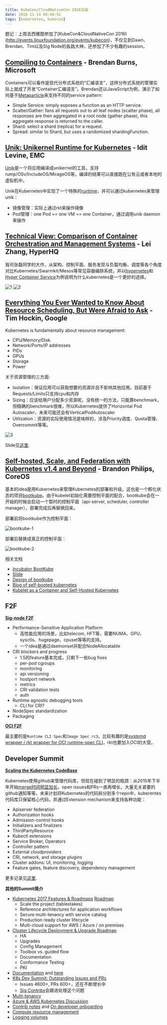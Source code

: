 ```yaml
---
title: KubeCon/CloudNativeCon 2016见闻
date: 2016-11-14 09:49:52
tags: [kubernetes, kubecon]
---
```


题记：上周去西雅图参加了[KubeCon&CloudNativeCon 2016)(http://events.linuxfoundation.org/events/kubecon)，不仅见到Dawn、Brendan、Tim以及Sig Node的各路大神，还参加了不少有趣的session。

## [Compiling to Containers](https://cnkc16.sched.org/event/8K8y/compiling-to-containers-brendan-burns-microsoft?iframe=no&w=100%&sidebar=yes&bg=no) - Brendan Burns, Microsoft

Containers可以看作是现代分布式系统的“汇编语言”，这样分布式系统的管理实际上就成了开发“Container汇编语言”。Brendan还以JavaScript为例，演示了如何基于[Metaparticle](https://github.com/brendandburns/metaparticle)来支持不同的service pattern:

- Simple Service: simply exposes a function as an HTTP service.
- Scatter/Gather: fans all requests out to all leaf nodes (scatter phase), all responses are then aggregated in a root node (gather phase), this aggregate response is returned to the caller.
- Shard: select a shard (replica) for a request.
- Spread: similar to Shard, but uses a randomized shardingFunction.

## [Unik: Unikernel Runtime for Kubernetes](https://cnkc16.sched.org/event/8K8v/unik-unikernel-runtime-for-kubernetes-idit-levine-emc?iframe=no&w=100%&sidebar=yes&bg=no) - Idit Levine, EMC

[Unik](https://github.com/emc-advanced-dev/unik)是一个将应用编译成unikernel的工具，支持rump/OSv/IncludeOS/MirageOS等，编译的结果可以直接跑在公有云或者本地的虚拟机中。

Unik在Kubernetes中实现了一个特殊的[runtime](https://github.com/emc-advanced-dev/kubernetes/tree/master/pkg/kubelet/unik)，并可以通过kubernetes来管理unik：

- 镜像管理：实际上通过rkt来操作镜像
- Pod管理：one Pod == one VM == one Container，通过调用unik daemon来操作

## [Technical View: Comparison of Container Orchestration and Management Systems](https://cnkc16.sched.org/event/8K3x/technical-view-comparison-of-container-orchestration-and-management-systems-lei-zhang-hyperhq?iframe=no&w=100%&sidebar=yes&bg=no) - Lei Zhang, HyperHQ

我司张磊同学的大作，从架构、控制平面、服务发现与负载均衡、调度等各个角度对比Kubernetes/Swarmkit/Mesos等常见容器编排系统，并以[hypernetes](https://github.com/hyperhq/hypernetes)和[Hyper Container Service](http://hyper.sh/)为例说明为什么kubernetes是一个更好的选择。

![1](/images/1-4.png)
![2](/images/2-3.png)

## [Everything You Ever Wanted to Know About Resource Scheduling, But Were Afraid to Ask](https://cnkc16.sched.org/event/8K8l/everything-you-ever-wanted-to-know-about-resource-scheduling-but-were-afraid-to-ask-tim-hockin-google?iframe=no&w=100%&sidebar=yes&bg=no) - Tim Hockin, Google

Kubernetes is fundamentally about resource management:

- CPU/Memory/Disk
- Network/Ports/IP addresses
- PIDs
- GPUs
- Storage
- Power

关于资源管理的三方面:

- Isolation：保证应用可以获取想要的资源并且不影响其他应用，目前基于Requests/Limits只支持cpu和内存
- Sizing：应该给用户分配多少资源呢，没有统一的方法，只能靠benchmark，但精确的benchmark很难，所以Kubernetes提供了Horizontal Pod Autoscaler，未来可能还会有VerticalPodAutoscaler
- Utilization：资源的实际使用情况是啥样的，涉及Priority调度、Quota管理、Overcommit等等。

![3](/images/3-4.png)

Slide见[这里](https://speakerdeck.com/thockin/everything-you-ever-wanted-to-know-about-resource-scheduling-dot-dot-dot-almost).

## [Self-hosted, Scale, and Federation with Kubernetes v1.4 and Beyond](https://cnkc16.sched.org/event/8K3v/self-hosted-scale-and-federation-with-kubernetes-v14-and-beyond-brandon-philips-coreos-inc?iframe=yes&w=100%&sidebar=yes&bg=no#) - Brandon Philips, CoreOS

基本的idea是用Kubernetes来管理Kubernetes的部署和升级，这也是一个孵化状态的项目[bootkube](https://github.com/kubernetes-incubator/bootkube)。由于kubelet初始化需要控制平面的配合，bootkube会在一开始的时候会启动一个暂时的控制平面（api-server, scheduler, controller manager），部署完成后再替换回来。

部署前将bootkube作为控制平面：

![bootkube-1](/images/bootkube-1.png)

部署后替换成真正的控制平面：

![bootkube-2](/images/bootkube-2.png)


相关文档

- [Incubator BootKube](https://github.com/kubernetes-incubator/bootkube)
- [Slide](https://speakerdeck.com/philips/kubecon-2016-self-hosted-scale-and-federation-with-kubernetes-v1-dot-4-and-beyond)
- [Design of bootkube](https://docs.google.com/document/d/1VNp4CMjPPHevh2_JQGMl-hpz9JSLq3s7HlI87CTjl-8/edit)
- [Blog of self-booted kubernetes](https://coreos.com/blog/self-hosted-kubernetes.html)
- [Kubelet as a Container and Self-Hosted Kubernetes](https://docs.google.com/document/d/1_I6xT0XHCoOqZUT-dtpxzwvYpTR5JmFQY0S4gL2PPkU/edit#heading=h.yeahbhtih70g)

## F2F

**[Sig-node F2F](https://docs.google.com/document/d/1ZVQIzLuHsBFDCw-QLO30rqRlSNSc1xynfs9GAFrjeVc/edit)**

- Performance-Sensitive Application Platform
    - 高性能应用的场景，比如telecom, HFT等，需要NUMA、GPU、sysctls、hugepage、cpuset等等的支持。
    - 一个idea是通过daemonset并配合NodeAllocatable
- CRI blockers and progress
    - 1.5的feature基本完成，只剩下一些bug fixes
    - per-pod cgroups
    - monitoring
    - api versioning
    - hostport network
    - metrics
    - CRI validation tests
    - auth
- Runtime agnostic debugging tools
    - CLI for CRI?
- NodeSpec standardization
- Packaging

**[OCI F2F](https://docs.google.com/document/d/1wtJeXhiVOL7qdDK_zouZPjskTIrsOLmD-9Ij478y7_Y/edit)**

最主要的是`Runtime CLI Spec`和`Image Spec rc3`。比较有趣的是[systemd wrapper / rkt wrapper for OCI runtime-spec CLI](https://github.com/vbatts/nspawn-oci)，rkt也要加入OCI的大营。

## Developer Summit

**[Scaling the Kubernetes CodeBase](https://docs.google.com/presentation/d/1SD6a6eJl47t0qyTFE8GzaiytW4T_crdWgYAMCaLy1W8)**

Kubernetes使用github来管理代码库，但现在碰到了明显的瓶颈：从2015年下半年开始[merge时间明显加长](http://velodrome.k8s.io/dashboard/db/kubernetes-developer-velocity)，open issues和PRs一直再增长，大量无关紧要的github通知等等。未来计划将Kubernetes的代码拆分到多个repo中，kuberentes代码库只保留核心代码，并通过Extension mechanism来支持各种功能：

- Apiserver federation
- Authorization hooks
- Admission-control hooks
- Initializers and finalizers
- ThirdPartyResource
- Kubectl extensions
- Service Broker, Operators
- Controller pattern
- External cloudproviders
- CRI, network, and storage plugins
- Cluster addons: UI, monitoring, logging
- Feature gates, feature discovery, dependency management

更多记录见[这里](https://docs.google.com/document/d/1zN2DWKerXwbzxZTO52wBRqp_uHMdLp8P52xYOmp5WZ4/edit).

**其他的Summit简介**

- [Kubernetes 2017 Features & Roadmaps](https://docs.google.com/presentation/d/1dFfN3_9VM4cRKknZB9_0wsM_1YLJToRTEx7dX6BoEhI) [Roadmap](https://docs.google.com/spreadsheets/d/154cAee2mOn3LoQDgpgG2ZzAIdIlQ_KnMlghGjnGwQ1w)
    * Scale the project (tablestakes)
    * Reference architectures for application workflows
    * Secure multi-tenancy with service catalog
    * Production ready cluster lifecycle
    * Multi-cloud support for AWS / Azure / on premises
- [Cluster Lifecycle Deployment & Upgrade Roadmap](https://docs.google.com/document/d/11kK39Zz3zxIY9-GFa8buqqWYOrctFQ7hvOw5NBFwJL0/edit#heading=h.n0vlwrfu65r1)
    - HA
    - Upgrades
    - Config Management
    - Toolbox vs. guided flow
    - Documentation
    - Conformance Testing
    - PKI
- [Documentation](https://docs.google.com/presentation/d/1GFuKgN-1kMmcg41T9HsasP8YEWtMAipEibYnwGkQuHo) and [here](https://docs.google.com/document/d/1VYoVl63Iq2QSKxpoV7HGXmWasxU5EQCAuoIItj-ODvM/edit)
- [K8s Dev Summit: Outstanding Issues and PRs](https://docs.google.com/document/d/1cJhpjRcXpTmTWQswEfBqSbrfqrawtD9ZlWW30Q3BWv4/edit)
    - Issues 4600+, PRs 600+，还在不断增长中
    - [Sig Contribx](https://github.com/kubernetes/community/tree/master/sig-contribx)会跟进处理这个问题
- [Multi-tenancy](https://docs.google.com/document/d/1WmRwT3nhLXTYRLKlj9rjZmEXv3BEu7TFX29nuaO3enA/edit#heading=h.w90umf5dyer3)
- [Azure & AWS Kubernetes Discussion](https://docs.google.com/document/d/1X5i-Z3GsFyknxq4LyB3cObXEm5ds7DTUYOKwHAMHK5A/edit)
- [Contrib notes](https://docs.google.com/document/d/1klHgGFKtSPHGNlG24LDb5-ornBUtZLcUnEjF8XKXDes/edit) and [On developer onboarding](https://docs.google.com/document/d/19B2vcK6Y3xE3JO7sd4n6lPF0m9bBVZpNucvcR3MwEXA/edit)
- [Compute resource management](https://docs.google.com/document/d/1p7scsTPzPyouktBFTxu4RhRwW8yUn5Lj7VGY9SaOo-8/edit)
- [Logging volumes](https://docs.google.com/document/d/1K2hh7nQ9glYzGE-5J7oKBB7oK3S_MKqwCISXZK-sB2Q/edit)



